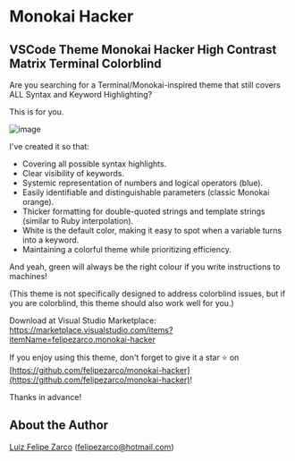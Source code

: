 # Monokai Hacker
## VSCode Theme Monokai Hacker High Contrast Matrix Terminal Colorblind

Are you searching for a Terminal/Monokai-inspired theme that still covers ALL Syntax and Keyword Highlighting?

This is for you.

![image](https://github.com/felipezarco/monokai-hacker/assets/11004919/97e20b58-ecfe-44ec-aabc-db5c7dfa67e4)

I've created it so that:
- Covering all possible syntax highlights.
- Clear visibility of keywords.
- Systemic representation of numbers and logical operators (blue).
- Easily identifiable and distinguishable parameters (classic Monokai orange).
- Thicker formatting for double-quoted strings and template strings (similar to Ruby interpolation).
- White is the default color, making it easy to spot when a variable turns into a keyword.
- Maintaining a colorful theme while prioritizing efficiency.

And yeah, green will always be the right colour if you write instructions to machines!

(This theme is not specifically designed to address colorblind issues, but if you are colorblind, this theme should also work well for you.)

Download at Visual Studio Marketplace: https://marketplace.visualstudio.com/items?itemName=felipezarco.monokai-hacker


If you enjoy using this theme, don't forget to give it a star ⭐ on [https://github.com/felipezarco/monokai-hacker](https://github.com/felipezarco/monokai-hacker)!

Thanks in advance!

## About the Author

[Luiz Felipe Zarco](https://github.com/felipezarco) (felipezarco@hotmail.com)
